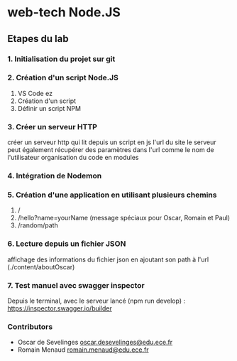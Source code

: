 # web-tech Node.JS

## Etapes du lab

### 1. Initialisation du projet sur git

### 2. Création d'un script Node.JS

1. VS Code ez
2. Création d'un script
3. Définir un script NPM

### 3. Créer un serveur HTTP

créer un serveur http qui lit depuis un script en js l'url du site
le serveur peut également récupérer des paramètres dans l'url comme le nom de l'utilisateur
organisation du code en modules

### 4. Intégration de Nodemon

### 5. Création d'une application en utilisant plusieurs chemins

1. /
1. /hello?name=yourName (message spéciaux pour Oscar, Romain et Paul)
1. /random/path

### 6. Lecture depuis un fichier JSON

affichage des informations du fichier json en ajoutant son path à l'url (./content/aboutOscar)

### 7. Test manuel avec swagger inspector

Depuis le terminal, avec le serveur lancé (npm run develop) : https://inspector.swagger.io/builder

### Contributors

- Oscar de Sevelinges <oscar.desevelinges@edu.ece.fr>
- Romain Menaud <romain.menaud@edu.ece.fr>

